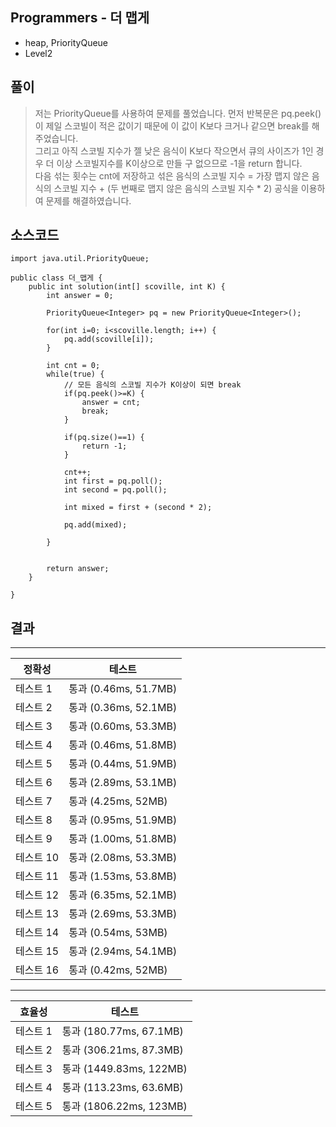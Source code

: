 ## Programmers - 더 맵게 
- heap, PriorityQueue
- Level2

## 풀이
> 저는 PriorityQueue를 사용하여 문제를 풀었습니다. 먼저 반복문은 pq.peek()이 제일 스코빌이 적은 값이기 때문에 이 값이 K보다 크거나 같으면 break를 해주었습니다. <br>
그리고 아직 스코빌 지수가 젤 낮은 음식이 K보다 작으면서 큐의 사이즈가 1인 경우 더 이상 스코빌지수를 K이상으로 만들 구 없으므로 -1을 return 합니다.<br>
다음 섞는 횟수는 cnt에 저장하고 섞은 음식의 스코빌 지수 = 가장 맵지 않은 음식의 스코빌 지수 + (두 번째로 맵지 않은 음식의 스코빌 지수 * 2) 공식을 이용하여 문제를 해결하였습니다.

## 소스코드
~~~
import java.util.PriorityQueue;

public class 더_맵게 {
	public int solution(int[] scoville, int K) {
        int answer = 0;
        
        PriorityQueue<Integer> pq = new PriorityQueue<Integer>();
        
        for(int i=0; i<scoville.length; i++) {
        	pq.add(scoville[i]);
        }
        
        int cnt = 0;
        while(true) {
        	// 모든 음식의 스코빌 지수가 K이상이 되면 break
        	if(pq.peek()>=K) {
        		answer = cnt;
        		break;
        	}
        	
        	if(pq.size()==1) {
        		return -1;
        	}
        	
        	cnt++;
        	int first = pq.poll();
        	int second = pq.poll();
        	
        	int mixed = first + (second * 2);
        	
        	pq.add(mixed);

        }
        
        
        return answer;
    }

}
~~~

## 결과 
-------

| 정확성  | 테스트 |
|----|----|
|테스트 1 |	통과 (0.46ms, 51.7MB)|
|테스트 2 |	통과 (0.36ms, 52.1MB)|
|테스트 3 |	통과 (0.60ms, 53.3MB)|
|테스트 4 |	통과 (0.46ms, 51.8MB)|
|테스트 5 |	통과 (0.44ms, 51.9MB)|
|테스트 6 |	통과 (2.89ms, 53.1MB)|
|테스트 7 |	통과 (4.25ms, 52MB)|
|테스트 8 |	통과 (0.95ms, 51.9MB)|
|테스트 9 |	통과 (1.00ms, 51.8MB)|
|테스트 10 |	통과 (2.08ms, 53.3MB)|
|테스트 11 |	통과 (1.53ms, 53.8MB)|
|테스트 12 |	통과 (6.35ms, 52.1MB)|
|테스트 13 |	통과 (2.69ms, 53.3MB)|
|테스트 14 |	통과 (0.54ms, 53MB)|
|테스트 15 |	통과 (2.94ms, 54.1MB)|
|테스트 16 |	통과 (0.42ms, 52MB)|

----------


|	효율성  |	테스트	|
|----|----|
|테스트 1 |	통과 (180.77ms, 67.1MB)|
|테스트 2 |	통과 (306.21ms, 87.3MB)|
|테스트 3 |	통과 (1449.83ms, 122MB)|
|테스트 4 |	통과 (113.23ms, 63.6MB)|
|테스트 5 |	통과 (1806.22ms, 123MB)|
